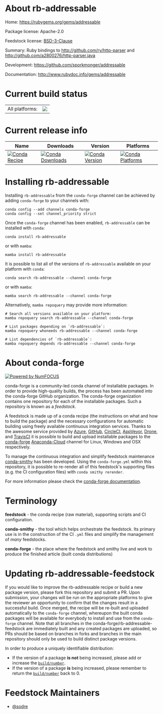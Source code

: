 About rb-addressable
====================

Home: https://rubygems.org/gems/addressable

Package license: Apache-2.0

Feedstock license: [BSD-3-Clause](https://github.com/conda-forge/rb-addressable-feedstock/blob/main/LICENSE.txt)

Summary: Ruby bindings to http://github.com/ry/http-parser and http://github.com/a2800276/http-parser.java

Development: https://github.com/sporkmonger/addressable

Documentation: http://www.rubydoc.info/gems/addressable

Current build status
====================


<table><tr><td>All platforms:</td>
    <td>
      <a href="https://dev.azure.com/conda-forge/feedstock-builds/_build/latest?definitionId=7598&branchName=main">
        <img src="https://dev.azure.com/conda-forge/feedstock-builds/_apis/build/status/rb-addressable-feedstock?branchName=main">
      </a>
    </td>
  </tr>
</table>

Current release info
====================

| Name | Downloads | Version | Platforms |
| --- | --- | --- | --- |
| [![Conda Recipe](https://img.shields.io/badge/recipe-rb--addressable-green.svg)](https://anaconda.org/conda-forge/rb-addressable) | [![Conda Downloads](https://img.shields.io/conda/dn/conda-forge/rb-addressable.svg)](https://anaconda.org/conda-forge/rb-addressable) | [![Conda Version](https://img.shields.io/conda/vn/conda-forge/rb-addressable.svg)](https://anaconda.org/conda-forge/rb-addressable) | [![Conda Platforms](https://img.shields.io/conda/pn/conda-forge/rb-addressable.svg)](https://anaconda.org/conda-forge/rb-addressable) |

Installing rb-addressable
=========================

Installing `rb-addressable` from the `conda-forge` channel can be achieved by adding `conda-forge` to your channels with:

```
conda config --add channels conda-forge
conda config --set channel_priority strict
```

Once the `conda-forge` channel has been enabled, `rb-addressable` can be installed with `conda`:

```
conda install rb-addressable
```

or with `mamba`:

```
mamba install rb-addressable
```

It is possible to list all of the versions of `rb-addressable` available on your platform with `conda`:

```
conda search rb-addressable --channel conda-forge
```

or with `mamba`:

```
mamba search rb-addressable --channel conda-forge
```

Alternatively, `mamba repoquery` may provide more information:

```
# Search all versions available on your platform:
mamba repoquery search rb-addressable --channel conda-forge

# List packages depending on `rb-addressable`:
mamba repoquery whoneeds rb-addressable --channel conda-forge

# List dependencies of `rb-addressable`:
mamba repoquery depends rb-addressable --channel conda-forge
```


About conda-forge
=================

[![Powered by
NumFOCUS](https://img.shields.io/badge/powered%20by-NumFOCUS-orange.svg?style=flat&colorA=E1523D&colorB=007D8A)](https://numfocus.org)

conda-forge is a community-led conda channel of installable packages.
In order to provide high-quality builds, the process has been automated into the
conda-forge GitHub organization. The conda-forge organization contains one repository
for each of the installable packages. Such a repository is known as a *feedstock*.

A feedstock is made up of a conda recipe (the instructions on what and how to build
the package) and the necessary configurations for automatic building using freely
available continuous integration services. Thanks to the awesome service provided by
[Azure](https://azure.microsoft.com/en-us/services/devops/), [GitHub](https://github.com/),
[CircleCI](https://circleci.com/), [AppVeyor](https://www.appveyor.com/),
[Drone](https://cloud.drone.io/welcome), and [TravisCI](https://travis-ci.com/)
it is possible to build and upload installable packages to the
[conda-forge](https://anaconda.org/conda-forge) [Anaconda-Cloud](https://anaconda.org/)
channel for Linux, Windows and OSX respectively.

To manage the continuous integration and simplify feedstock maintenance
[conda-smithy](https://github.com/conda-forge/conda-smithy) has been developed.
Using the ``conda-forge.yml`` within this repository, it is possible to re-render all of
this feedstock's supporting files (e.g. the CI configuration files) with ``conda smithy rerender``.

For more information please check the [conda-forge documentation](https://conda-forge.org/docs/).

Terminology
===========

**feedstock** - the conda recipe (raw material), supporting scripts and CI configuration.

**conda-smithy** - the tool which helps orchestrate the feedstock.
                   Its primary use is in the construction of the CI ``.yml`` files
                   and simplify the management of *many* feedstocks.

**conda-forge** - the place where the feedstock and smithy live and work to
                  produce the finished article (built conda distributions)


Updating rb-addressable-feedstock
=================================

If you would like to improve the rb-addressable recipe or build a new
package version, please fork this repository and submit a PR. Upon submission,
your changes will be run on the appropriate platforms to give the reviewer an
opportunity to confirm that the changes result in a successful build. Once
merged, the recipe will be re-built and uploaded automatically to the
`conda-forge` channel, whereupon the built conda packages will be available for
everybody to install and use from the `conda-forge` channel.
Note that all branches in the conda-forge/rb-addressable-feedstock are
immediately built and any created packages are uploaded, so PRs should be based
on branches in forks and branches in the main repository should only be used to
build distinct package versions.

In order to produce a uniquely identifiable distribution:
 * If the version of a package **is not** being increased, please add or increase
   the [``build/number``](https://docs.conda.io/projects/conda-build/en/latest/resources/define-metadata.html#build-number-and-string).
 * If the version of a package **is** being increased, please remember to return
   the [``build/number``](https://docs.conda.io/projects/conda-build/en/latest/resources/define-metadata.html#build-number-and-string)
   back to 0.

Feedstock Maintainers
=====================

* [@sodre](https://github.com/sodre/)

